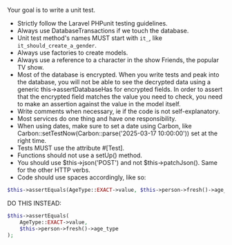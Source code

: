 Your goal is to write a unit test.

* Strictly follow the Laravel PHPunit testing guidelines.
* Always use DatabaseTransactions if we touch the database.
* Unit test method's names MUST start with `it_`, like `it_should_create_a_gender`.
* Always use factories to create models.
* Always use a reference to a character in the show Friends, the popular TV show.
* Most of the database is encrypted. When you write tests and peak into the database, you will not be able to see the decrypted data using a generic this->assertDatabaseHas for encrypted fields. In order to assert that the encrypted field matches the value you need to check, you need to make an assertion against the value in the model itself.
* Write comments when necessary, ie if the code is not self-explanatory.
* Most services do one thing and have one responsibility.
* When using dates, make sure to set a date using Carbon, like Carbon::setTestNow(Carbon::parse('2025-03-17 10:00:00')) set at the right time.
* Tests MUST use the attribute #[Test].
* Functions should not use a setUp() method.
* You should use $this->json('POST') and not $this->patchJson(). Same for the other HTTP verbs.
* Code should use spaces accordingly, like so:

```php
$this->assertEquals(AgeType::EXACT->value, $this->person->fresh()->age_type);
```

DO THIS INSTEAD:

```php
$this->assertEquals(
    AgeType::EXACT->value,
    $this->person->fresh()->age_type
);
```
